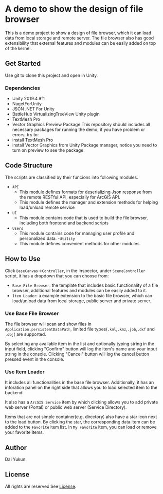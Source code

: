 # A demo to show the design of file browser
This is a demo project to show a design of file browser, which it can load data from local storage and remote server. The file browser also has good extensibility that external features and modules can be easily added on top of the kernel.

## Get Started
Use git to clone this project and open in Unity. 
### Dependencies
- Unity 2019.4.9f1
- NugetForUnity
- JSON .NET For Unity
- BattleHub VirtualizingTreeView Unity plugin
- TextMesh Pro
- Vector Graphics Preview Package
This repository should includes all necessary packages for running the demo, if you have problem or errors, try to:
- install TextMesh Pro
- install Vector Graphics from Unity Package manager, notice you need to turn on preview to see the package.

## Code Structure
The scripts are classified by their funcions into following modules.
- `API`
    - This module defines formats for deserializing Json response from the remote RESTful API, especially for ArcGIS API.
    - This module defines the manager and extension methods for helping load/unload remote service
- `UI`
    - This module contains code that is used to build the file browser, including both  frontend and backend scripts
- `Users`
    - This module contains code for managing user profile and personalized data. 
-`Utility`
    - This module defines convenient methods for other modules.  

## How to Use
Click `BaseCanvas`->`Controller`, in the inspector, under `SceneController` script, it has a dropdown that you can choose from:
- `Base File Browser`: the template that includes basic functionality of a file browser, additional features and modules can be easily added to it. 
- `Item Loader`: a example extension to the basic file browser, which can load/unload data from local storage, public server and private server.

### Use Base File Browser
The file browser will scan and show files in `Application.persistentDataPath`, limited file types(`.kml`,`.kmz`,`.job`,`.dxf` and `.obj`) are supported.

By selecting any available item in the list and optionally typing string in the input field, clicking "Confirm" button will log the item's name and your input string in the console. 
Clicking "Cancel" button will log the cancel button pressed event in the console.

### Use Item Loader
It includes all functionalities in the base file browser. Additionally, it has an inforation panel on the right side that allows you to load selected item to the backend.

It also has a `ArcGIS Service` item by which clicking allows you to add private web server (Portal) or public web server (Service Directory).

Items that are not simple container(e.g. directory) also have a star icon next to the load button. By clicking the star, the corresponding data item can be added to the `Favorite` item list. In `My Favorite` item, you can load or remove your favorite items.

## Author
Dai Yukun

## License
All rights are reserved
See [License](LICENSE.md).




